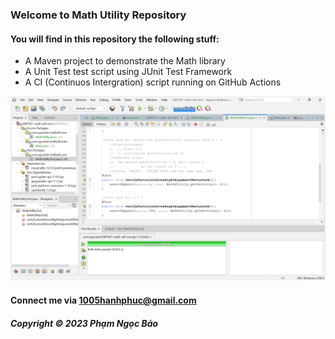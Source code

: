 ### Welcome to Math Utility Repository

#### You will find in this repository the following stuff:

* A Maven project to demonstrate the Math library 
* A Unit Test test script using JUnit Test Framework
* A CI (Continuos Intergration) script running on GitHub Actions

![Test Script with JUnit](https://github.com/ngocbubuh/SWT301-math-util-mvn/blob/main/screenshots/test-script%20with%20junit.png)

#### Connect me via 1005hanhphuc@gmail.com

##### Copyright &#169; 2023 Phạm Ngọc Bảo